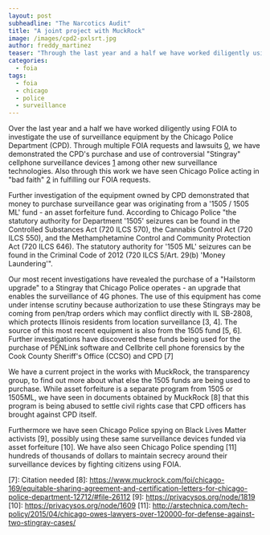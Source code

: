 ```yaml
---
layout: post
subheadline: "The Narcotics Audit"
title: "A joint project with MuckRock"
image: /images/cpd2-pxlsrt.jpg
author: freddy_martinez
teaser: "Through the last year and a half we have worked diligently using FOIA to investigate the use of surveillance equipment by the Chicago Police Department (CPD)."
categories:
  - foia
tags:
  - foia
  - chicago
  - police
  - surveillance
---
```


Over the last year and a half we have worked diligently using FOIA to investigate the use of surveillance equipment by the Chicago Police Department (CPD). Through multiple FOIA requests and lawsuits [0], we have demonstrated the CPD's purchase and use of controversial "Stingray" cellphone surveillance devices [1] among other new surveillance technologies. Also through this work we have seen Chicago Police acting in "bad faith" [2] in fulfilling our FOIA requests.

Further investigation of the equipment owned by CPD demonstrated that money to purchase surveillance gear was originating from a '1505 / 1505 ML' fund - an asset forfeiture fund. According to Chicago Police "the statutory authority for Department '1505' seizures can be found in the Controlled Substances Act (720 ILCS 570), the Cannabis Control Act (720 ILCS 550), and the Methamphetamine Control and Community Protection Act (720 ILCS 646). The statutory authority for '1505 ML' seizures can be found in the Criminal Code of 2012 (720 ILCS 5/Art. 29(b) 'Money Laundering'".

Our most recent investigations have revealed the purchase of a "Hailstorm upgrade" to a Stingray that Chicago Police operates - an upgrade that enables the surveillance of 4G phones. The use of this equipment has come under intense scrutiny because authorization to use these Stingrays may be coming from pen/trap orders which may conflict directly with IL SB-2808, which protects Illinois residents from location surveillance [3, 4]. The source of this most recent equipment is also from the 1505 fund [5, 6]. Further investigations have discovered these funds being used for the purchase of PENLink software and Cellbrite cell phone forensics by the Cook County Sheriff's Office (CCSO) and CPD [7]

We have a current project in the works with MuckRock, the transparency group, to find out more about what else the 1505 funds are being used to purchase. While asset forfeiture is a separate program from 1505 or 1505ML, we have seen in documents obtained by MuckRock [8] that this program is being abused to settle civil rights case that CPD officers has brought against CPD itself.

Furthermore we have seen Chicago Police spying on Black Lives Matter activists [9], possibly using these same surveillance devices funded via asset forfeiture [10]. We have also seen Chicago Police spending [11] hundreds of thousands of dollars to maintain secrecy around their surveillance devices by fighting citizens using FOIA.

<!-- References -->

[0]: http://arstechnica.com/tech-policy/2014/09/after-small-victory-in-stingray-case-chicago-man-seeks-more-records/
[1]: http://arstechnica.com/tech-policy/2014/06/is-chicago-using-cell-tracking-devices-one-man-tries-to-find-out/ 
[2]: http://shadowproof.com/2014/06/10/chicago-police-sued-for-acting-in-bad-faith-by-failing-to-provide-stingray-surveillance-records/ 
[3]: http://www.loevy.com/wp-content/uploads/2014/09/Freddy-Martinez-v.-Chicago-Police-Department2.pdf 
[4]: http://www.ilga.gov/legislation/BillStatus.asp?GA=98&DocTypeID=SB&DocNum=2808&GAID=12&SessionID=85&LegID=78729
[5]: https://www.youtube.com/watch?v=rHy2Ia2Gz2M 
[6]: https://www.vice.com/read/stingrays-and-secrets-how-the-chicago-police-department-was-forced-to-come-clean-330/ 
[7]: Citation needed 
[8]: https://www.muckrock.com/foi/chicago-169/equitable-sharing-agreement-and-certification-letters-for-chicago-police-department-12712/#file-26112
[9]: https://privacysos.org/node/1819 
[10]: https://privacysos.org/node/1609 
[11]: http://arstechnica.com/tech-policy/2015/04/chicago-owes-lawyers-over-120000-for-defense-against-two-stingray-cases/ 
